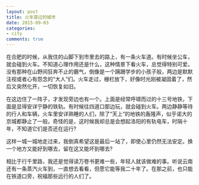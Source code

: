 ```yaml
---
layout: post
title: 火车穿过的城市
date: 2015-09-03
categories:
- city
comments: true
---
```



在合肥的时候，从我住的山脚下到市里去的路上，有一条火车道。有时候坐公车，就会碰到火车。不知道心理作用还是什么，这种情景下看火车，总觉得特别可爱。没有那种在山野间狂奔不止的霸气，倒像是一个蹒跚学步的小孩子般，两边是默默注视或者心有怨念的“大人”们。火车走过，栅栏放下，好像时光刚被凝固着了，然后又突然化开，一切恢复如旧。
<!--more-->


在这边住了一阵子，才发现旁边也有一个。上面是经常呼啸而过的十三号地铁，下面是显得安详宁静的铁轨。有时候往四道口那边玩，就会碰到火车。两边静静等待的行人和车辆，火车里安详熟睡的人们，除了“天上”的地铁的轰隆声，似乎诺大的京城都静止了一般。奇怪的是，这时候我却总是会想起洛阳的有轨电车，时隔十年，不知道它们是否还在运行?

这样一城一城地走过来，我倒真希望这是最后一站了，即使心里仍然无法安定。换一个地方又能好到哪去，留在这又能坏到哪去?


相比于行千里路，我还是觉得读万卷书更难一些，年轻人就该做难的事。听说云南还有一条蒸汽火车到，一直想去看看，但愿它能等我二十年了。在那之前，也只能在铁道口旁，祝福那些远行的人们了。
